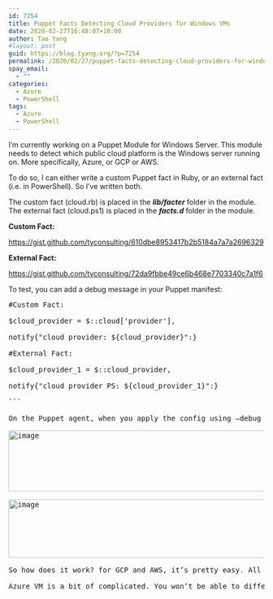 ```yaml
---
id: 7254
title: Puppet Facts Detecting Cloud Providers for Windows VMs
date: 2020-02-27T16:48:07+10:00
author: Tao Yang
#layout: post
guid: https://blog.tyang.org/?p=7254
permalink: /2020/02/27/puppet-facts-detecting-cloud-providers-for-windows-vms/
spay_email:
  - ""
categories:
  - Azure
  - PowerShell
tags:
  - Azure
  - PowerShell
---
```

I’m currently working on a Puppet Module for Windows Server. This module needs to detect which public cloud platform is the Windows server running on. More specifically, Azure, or GCP or AWS.

To do so, I can either write a custom Puppet fact in Ruby, or an external fact (i.e. in PowerShell). So I’ve written both.

The custom fact (cloud.rb) is placed in the <em><strong>lib/facter</strong></em> folder in the module. The external fact (cloud.ps1) is placed in the <em><strong>facts.d</strong></em> folder in the module.

<strong>Custom Fact:</strong>

https://gist.github.com/tyconsulting/610dbe8953417b2b5184a7a7a2696329

<strong>External Fact:</strong>

https://gist.github.com/tyconsulting/72da9fbbe49ce6b468e7703340c7a1f6

To test, you can add a debug message in your Puppet manifest:

<pre>#Custom Fact:

$cloud_provider = $::cloud['provider'],

notify{"cloud provider: ${cloud_provider}":}

#External Fact:

$cloud_provider_1 = $::cloud_provider,

notify{"cloud provider PS: ${cloud_provider_1}":}

```

On the Puppet agent, when you apply the config using –debug flag, you will see it in the output:

<a href="https://blog.tyang.org/wp-content/uploads/2020/02/image.png"><img style="display: inline; background-image: none;" title="image" src="https://blog.tyang.org/wp-content/uploads/2020/02/image_thumb.png" alt="image" width="582" height="120" border="0" /></a>

<a href="https://blog.tyang.org/wp-content/uploads/2020/02/image-1.png"><img style="display: inline; background-image: none;" title="image" src="https://blog.tyang.org/wp-content/uploads/2020/02/image_thumb-1.png" alt="image" width="583" height="115" border="0" /></a>

So how does it work? for GCP and AWS, it’s pretty easy. All I needed to check is the VM serial number from the Win32_Bios WMI class. The AWS VM serial number starts with "ec2", and the GCP VM starts with "GoogleCloud".

Azure VM is a bit of complicated. You won’t be able to differentiate Hyper-V VM or Azure VM by querying WMI. However, Azure VMs are shipped with a built-in REST Endpoint called Azure Instance Metadata service (<a href="https://docs.microsoft.com/en-us/azure/virtual-machines/linux/instance-metadata-service">https://docs.microsoft.com/en-us/azure/virtual-machines/linux/instance-metadata-service</a>). By using querying this local endpoint on an Azure VM, you can retrieve metadata of the VM, i.e. location, resource Id, resource Group, etc. So the Puppet facts I developed simply query this endpoint, if the HTTP response code is 200, then it’s an Azure VM.